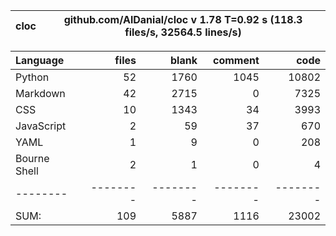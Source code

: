 cloc|github.com/AlDanial/cloc v 1.78  T=0.92 s (118.3 files/s, 32564.5 lines/s)
--- | ---

Language|files|blank|comment|code
:-------|-------:|-------:|-------:|-------:
Python|52|1760|1045|10802
Markdown|42|2715|0|7325
CSS|10|1343|34|3993
JavaScript|2|59|37|670
YAML|1|9|0|208
Bourne Shell|2|1|0|4
--------|--------|--------|--------|--------
SUM:|109|5887|1116|23002
